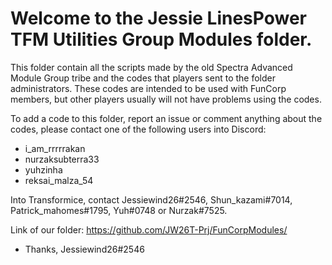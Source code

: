 # Welcome to the Jessie LinesPower TFM Utilities Group Modules folder.

This folder contain all the scripts made by the old Spectra Advanced Module Group tribe and the codes that players sent to the folder administrators.
These codes are intended to be used with FunCorp members, but other players usually will not have problems using the codes.

To add a code to this folder, report an issue or comment anything about the codes, please contact one of the following users into Discord:
- i_am_rrrrrakan
- nurzaksubterra33
- yuhzinha
- reksai_malza_54

Into Transformice, contact Jessiewind26#2546, Shun_kazami#7014, Patrick_mahomes#1795, Yuh#0748 or Nurzak#7525.

Link of our folder:
https://github.com/JW26T-Prj/FunCorpModules/

- Thanks, Jessiewind26#2546
